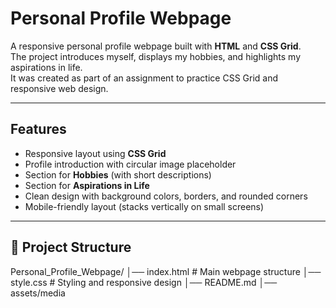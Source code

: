 # Personal Profile Webpage

A responsive personal profile webpage built with **HTML** and **CSS Grid**.  
The project introduces myself, displays my hobbies, and highlights my aspirations in life.  
It was created as part of an assignment to practice CSS Grid and responsive web design.  

---

## Features
- Responsive layout using **CSS Grid**  
- Profile introduction with circular image placeholder  
- Section for **Hobbies** (with short descriptions)  
- Section for **Aspirations in Life**  
- Clean design with background colors, borders, and rounded corners  
- Mobile-friendly layout (stacks vertically on small screens)  

---

## 📂 Project Structure
Personal_Profile_Webpage/
│── index.html # Main webpage structure
│── style.css # Styling and responsive design
│── README.md 
│── assets/media 
